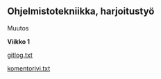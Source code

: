 ## Ohjelmistotekniikka, harjoitustyö

Muutos

**Viikko 1**

[gitlog.txt](https://github.com/StrappedGlint13/ot-harjoitustyo/blob/master/laskarit/viikko1/gitlog.txt)

[komentorivi.txt](https://github.com/StrappedGlint13/ot-harjoitustyo/blob/master/laskarit/viikko1/komentorivi.txt)
